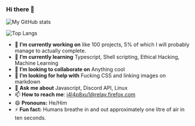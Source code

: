 ### Hi there 👋

![My GitHub stats](https://github-readme-stats.vercel.app/api?username=PreciousWarrior&show_icons=true&theme=dark)

![Top Langs](https://github-readme-stats.vercel.app/api/top-langs/?username=PreciousWarrior&theme=dark)

- 🔭 **I’m currently working on** like 100 projects, 5% of which I will probably manage to actually complete.
- 🌱 **I’m currently learning** Typescript, Shell scripting, Ethical Hacking, Machine Learning
- 👯 **I’m looking to collaborate on** Anything cool
- 🤔 **I’m looking for help with** Fucking CSS and linking images on markdown
- 💬 **Ask me about** Javascript, Discord API, Linux
- 📫 **How to reach me**: [i4l4p8xu1@relay.firefox.com](https://www.youtube.com/watch?v=dQw4w9WgXcQ)
- 😄 **Pronouns:** He/Him
- ⚡ **Fun fact:** Humans breathe in and out approximately one litre of air in ten seconds. 

